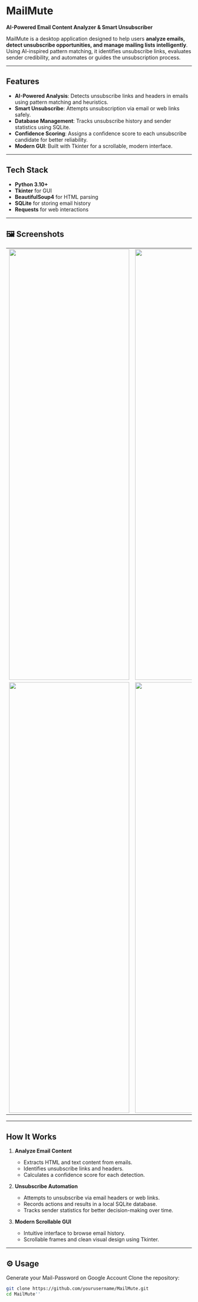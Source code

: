 # MailMute   

**AI-Powered Email Content Analyzer & Smart Unsubscriber**  

MailMute is a desktop application designed to help users **analyze emails, detect unsubscribe opportunities, and manage mailing lists intelligently**. Using AI-inspired pattern matching, it identifies unsubscribe links, evaluates sender credibility, and automates or guides the unsubscription process.  

---

##  Features  

- **AI-Powered Analysis**: Detects unsubscribe links and headers in emails using pattern matching and heuristics.  
- **Smart Unsubscribe**: Attempts unsubscription via email or web links safely.  
- **Database Management**: Tracks unsubscribe history and sender statistics using SQLite.  
- **Confidence Scoring**: Assigns a confidence score to each unsubscribe candidate for better reliability.  
- **Modern GUI**: Built with Tkinter for a scrollable, modern interface.  

---

##  Tech Stack  

- **Python 3.10+**  
- **Tkinter** for GUI  
- **BeautifulSoup4** for HTML parsing  
- **SQLite** for storing email history  
- **Requests** for web interactions  

---

## 🖼 Screenshots  

<table>
  <tr>
    <td><img width="326" height="1168" src="https://github.com/user-attachments/assets/a36855f4-5064-4736-94c5-ca2250271560" /></td>
    <td><img width="326" height="1168" src="https://github.com/user-attachments/assets/abe5cd8a-b4c7-492a-b2cf-9c1ec0e370af" /></td>
  </tr>
  <tr>
    <td><img width="326" height="1168" src="https://github.com/user-attachments/assets/6a435b4e-2825-4c83-a414-b65646e822da" /></td>
    <td><img width="326" height="1168" src="https://github.com/user-attachments/assets/8c1679a4-7363-4b04-ad04-10b446a0937b" /></td>
  </tr>
</table>

---

## How It Works  

1. **Analyze Email Content**  
   - Extracts HTML and text content from emails.  
   - Identifies unsubscribe links and headers.  
   - Calculates a confidence score for each detection.  

2. **Unsubscribe Automation**  
   - Attempts to unsubscribe via email headers or web links.  
   - Records actions and results in a local SQLite database.  
   - Tracks sender statistics for better decision-making over time.  

3. **Modern Scrollable GUI**  
   - Intuitive interface to browse email history.  
   - Scrollable frames and clean visual design using Tkinter.  

---

## ⚙ Usage  
Generate your Mail-Password on Google Account
Clone the repository:  
```bash
git clone https://github.com/yourusername/MailMute.git
cd MailMute''
